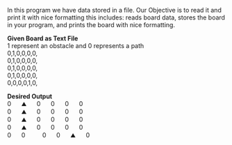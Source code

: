  In this program we have data stored in a file.
 Our Objective is to read it and print it with nice formatting 
 this includes: reads board data, stores the board in your program, and prints the board with nice formatting.
 
 **Given Board as Text File**<br> 
1 represent an obstacle and 0 represents a path<br>
0,1,0,0,0,0,<br>
0,1,0,0,0,0,<br>
0,1,0,0,0,0,<br>
0,1,0,0,0,0,<br>
0,0,0,0,1,0,<br>

**Desired Output**<br>
0  &nbsp;&nbsp;&nbsp;&nbsp; ⛰️ &nbsp;&nbsp;&nbsp;&nbsp;  0 &nbsp;&nbsp;&nbsp;&nbsp;  0 &nbsp;&nbsp;&nbsp;&nbsp;  0 &nbsp;&nbsp;&nbsp;&nbsp;  0<br>
0 &nbsp;&nbsp;&nbsp;&nbsp;  ⛰️ &nbsp;&nbsp;&nbsp;&nbsp;  0 &nbsp;&nbsp;&nbsp;&nbsp;  0 &nbsp;&nbsp;&nbsp;&nbsp;  0 &nbsp;&nbsp;&nbsp;&nbsp;  0<br>
0 &nbsp;&nbsp;&nbsp;&nbsp;  ⛰️ &nbsp;&nbsp;&nbsp;&nbsp;  0 &nbsp;&nbsp;&nbsp;&nbsp;  0 &nbsp;&nbsp;&nbsp;&nbsp;  0 &nbsp;&nbsp;&nbsp;&nbsp;  0<br>
0 &nbsp;&nbsp;&nbsp;&nbsp;  ⛰️ &nbsp;&nbsp;&nbsp;&nbsp;  0 &nbsp;&nbsp;&nbsp;&nbsp;  0 &nbsp;&nbsp;&nbsp;&nbsp;  0 &nbsp;&nbsp;&nbsp;&nbsp;  0<br>
0 &nbsp;&nbsp;&nbsp;&nbsp;  0 &nbsp;&nbsp;&nbsp;&nbsp;&nbsp;&nbsp;&nbsp;&nbsp;  0 &nbsp;&nbsp;&nbsp;&nbsp;  0 &nbsp;&nbsp;&nbsp;&nbsp; ⛰️ &nbsp;&nbsp;&nbsp;&nbsp; 0<br>

